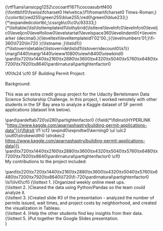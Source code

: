 {\rtf1\ansi\ansicpg1252\cocoartf1671\cocoasubrtf400
{\fonttbl\f0\fswiss\fcharset0 Helvetica;\f1\froman\fcharset0 Times-Roman;}
{\colortbl;\red255\green255\blue255;\red0\green0\blue233;}
{\*\expandedcolortbl;;\cssrgb\c0\c0\c93333;}
{\*\listtable{\list\listtemplateid1\listhybrid{\listlevel\levelnfc0\levelnfcn0\leveljc0\leveljcn0\levelfollow0\levelstartat1\levelspace360\levelindent0{\*\levelmarker \{decimal\}.}{\leveltext\leveltemplateid1\'02\'00.;}{\levelnumbers\'01;}\fi-360\li720\lin720 }{\listname ;}\listid1}}
{\*\listoverridetable{\listoverride\listid1\listoverridecount0\ls1}}
\margl1440\margr1440\vieww10800\viewh8400\viewkind0
\pard\tx720\tx1440\tx2160\tx2880\tx3600\tx4320\tx5040\tx5760\tx6480\tx7200\tx7920\tx8640\pardirnatural\partightenfactor0

\f0\fs24 \cf0 SF Building Permit Project:\
\
Background:\
\
This was an extra credit group project for the Udacity Bertelsmann Data Science Scholarship Challenge.  In this project, I worked remotely with other students in the SF Bay area to analyze a Kaggle dataset of SF permit applications (dataset link below).\
\
\pard\pardeftab720\sl280\partightenfactor0
{\field{\*\fldinst{HYPERLINK "https://www.kaggle.com/aparnashastry/building-permit-applications-data"}}{\fldrslt 
\f1 \cf2 \expnd0\expndtw0\kerning0
\ul \ulc2 \outl0\strokewidth0 \strokec2 https://www.kaggle.com/aparnashastry/building-permit-applications-data}}\
\pard\tx720\tx1440\tx2160\tx2880\tx3600\tx4320\tx5040\tx5760\tx6480\tx7200\tx7920\tx8640\pardirnatural\partightenfactor0
\cf0 \
My contributions to the project included:\
\
\pard\tx220\tx720\tx1440\tx2160\tx2880\tx3600\tx4320\tx5040\tx5760\tx6480\tx7200\tx7920\tx8640\li720\fi-720\pardirnatural\partightenfactor0
\ls1\ilvl0\cf0 {\listtext	1.	}Organized weekly online meet ups.\
{\listtext	2.	}Cleaned the data using Python/Pandas so the team could analyze it.\
{\listtext	3.	}Created slide #3 of the presentation - analyzed the number of permits issued, wait times, and project costs by neighborhood, and created the visualization in Tableau.\
{\listtext	4.	}Help the other students find key insights from their data.\
{\listtext	5.	}Put together the Google Slides presentation.\
}
